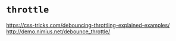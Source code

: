 # `throttle`

https://css-tricks.com/debouncing-throttling-explained-examples/
http://demo.nimius.net/debounce_throttle/
